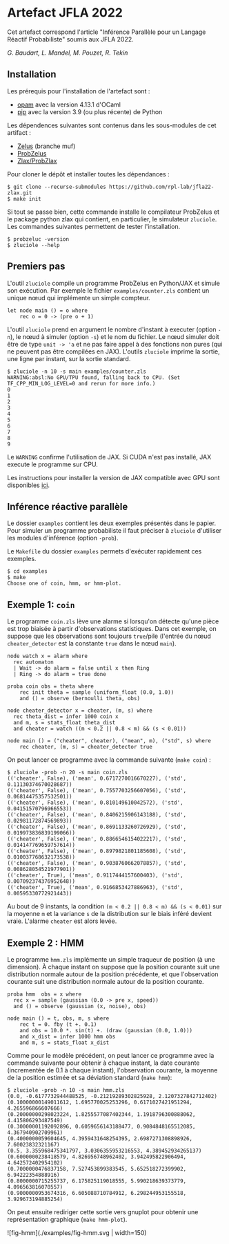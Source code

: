 # Artefact JFLA 2022

Cet artefact correspond l'article "Inférence Parallèle pour un Langage Réactif Probabiliste" soumis aux JFLA 2022.

_G. Baudart, L. Mandel, M. Pouzet, R. Tekin_

## Installation

Les prérequis pour l'installation de l'artefact sont :
- [opam](http://opam.ocaml.org/) avec la version 4.13.1 d'OCaml
- [pip](https://pypi.org/project/pip/) avec la version 3.9 (ou plus récente) de Python


Les dépendences suivantes sont contenus dans les sous-modules de cet artifact :
- [Zelus](https://github.com/inria/zelus/tree/muf) (branche muf)
- [ProbZelus](https://github.com/IBM/probzelus)
- [Zlax/ProbZlax](https://github.com/rpl-lab/zlax)

Pour cloner le dépôt et installer toutes les dépendances :
```
$ git clone --recurse-submodules https://github.com/rpl-lab/jfla22-zlax.git
$ make init
```

Si tout se passe bien, cette commande installe le compilateur ProbZelus et le package python zlax qui contient, en particulier, le simulateur `zluciole`.
Les commandes suivantes permettent de tester l'installation.

```
$ probzeluc -version
$ zluciole --help
```

## Premiers pas

L'outil `zluciole` compile un programme ProbZelus en Python/JAX et simule son exécution.
Par exemple le fichier `examples/counter.zls` contient un unique nœud qui implémente un simple compteur.

```
let node main () = o where
    rec o = 0 -> (pre o + 1)
```

L'outil `zluciole` prend en argument le nombre d'instant à executer (option `-n`), le nœud à simuler (option `-s`) et le nom du fichier.
Le nœud simuler doit être de type `unit -> 'a` et ne pas faire appel à des fonctions non pures (qui ne peuvent pas être compilées en JAX).
L'outils `zluciole` imprime la sortie, une ligne par instant, sur la sortie standard.

```
$ zluciole -n 10 -s main examples/counter.zls
WARNING:absl:No GPU/TPU found, falling back to CPU. (Set TF_CPP_MIN_LOG_LEVEL=0 and rerun for more info.)
0
1
2
3
4
5
6
7
8
9
```

Le `WARNING` confirme l'utilisation de JAX.
Si CUDA n'est pas installé, JAX execute le programme sur CPU.

Les instructions pour installer la version de JAX compatible avec GPU sont disponibles [ici](https://github.com/google/jax#installation).

## Inférence réactive parallèle

Le dossier `examples` contient les deux exemples présentés dans le papier.
Pour simuler un programme probabiliste il faut préciser à `zluciole` d'utiliser les modules d'inférence (option `-prob`).

Le `Makefile` du dossier `examples` permets d'exécuter rapidement ces exemples.

```
$ cd examples
$ make
Choose one of coin, hmm, or hmm-plot.
```

## Exemple 1: `coin`

Le programme `coin.zls` lève une alarme si lorsqu'on détecte qu'une pièce est trop biaisée à partir d'observations statistiques.
Dans cet exemple, on suppose que les observations sont toujours `true`/pile (l'entrée du nœud `cheater_detector` est la constante `true` dans le nœud `main`).

```
node watch x = alarm where
  rec automaton
  | Wait -> do alarm = false until x then Ring
  | Ring -> do alarm = true done

proba coin obs = theta where
    rec init theta = sample (uniform_float (0.0, 1.0))
    and () = observe (bernoulli theta, obs)

node cheater_detector x = cheater, (m, s) where
  rec theta_dist = infer 1000 coin x
  and m, s = stats_float theta_dist
  and cheater = watch ((m < 0.2 || 0.8 < m) && (s < 0.01))

node main () = ("cheater", cheater), ("mean", m), ("std", s) where
    rec cheater, (m, s) = cheater_detector true
```

On peut lancer ce programme avec la commande suivante (`make coin`) :

```
$ zluciole -prob -n 20 -s main coin.zls
(('cheater', False), ('mean', 0.6717270016670227), ('std', 0.11130374670028687))
(('cheater', False), ('mean', 0.7557703256607056), ('std', 0.06814475357532501))
(('cheater', False), ('mean', 0.810149610042572), ('std', 0.04151570796966553))
(('cheater', False), ('mean', 0.8406215906143188), ('std', 0.02981172874569893))
(('cheater', False), ('mean', 0.8691133260726929), ('std', 0.019973836839199066))
(('cheater', False), ('mean', 0.8866546154022217), ('std', 0.014147769659757614))
(('cheater', False), ('mean', 0.8979821801185608), ('std', 0.010037768632173538))
(('cheater', False), ('mean', 0.9038760662078857), ('std', 0.008628054521977901))
(('cheater', True), ('mean', 0.9117444157600403), ('std', 0.007092374376952648))
(('cheater', True), ('mean', 0.9166853427886963), ('std', 0.00595330772921443))
```


Au bout de 9 instants, la condition `(m < 0.2 || 0.8 < m) && (s < 0.01)` sur la moyenne `m` et la variance `s` de la distribution sur le biais inféré devient vraie.
L'alarme `cheater` est alors levée.


## Exemple 2 : HMM

Le programme `hmm.zls` implémente un simple traqueur de position (à une dimension).
À chaque instant on suppose que la position courante suit une distribution normale autour de la position précédente, et que l'observation courante suit une distribution normale autour de la position courante.


```
proba hmm  obs = x where
  rec x = sample (gaussian (0.0 -> pre x, speed))
  and () = observe (gaussian (x, noise), obs)

node main () = t, obs, m, s where
    rec t = 0. fby (t +. 0.1)
    and obs = 10.0 *. sin(t) +. (draw (gaussian (0.0, 1.0)))
    and x_dist = infer 1000 hmm obs
    and m, s = stats_float x_dist
```

Comme pour le modèle précédent, on peut lancer ce programme avec la commande suivante pour obtenir à chaque instant, la date courante (incrementée de 0.1 à chaque instant), l'observation courante, la moyenne de la position estimée et sa déviation standard (`make hmm`):

```
$ zluciole -prob -n 10 -s main hmm.zls 
(0.0, -0.6177732944488525, -0.21219289302825928, 2.1207327842712402)
(0.10000000149011612, 1.695770025253296, 0.6171027421951294, 4.265596866607666)
(0.20000000298023224, 1.8255577087402344, 1.1918796300888062, 4.415806293487549)
(0.30000001192092896, 0.6059656143188477, 0.9084848165512085, 4.367940902709961)
(0.4000000059604645, 4.3959431648254395, 2.6987271308898926, 7.60023832321167)
(0.5, 3.355968475341797, 3.0306355953216553, 4.389452934265137)
(0.6000000238418579, 4.826956748962402, 3.942495822906494, 4.642572402954102)
(0.7000000476837158, 7.527453899383545, 5.652518272399902, 6.94222354888916)
(0.8000000715255737, 6.175825119018555, 5.990218639373779, 4.096563816070557)
(0.9000000953674316, 6.605088710784912, 6.298244953155518, 3.929673194885254)
```

On peut ensuite rediriger cette sortie vers gnuplot pour obtenir une représentation graphique (`make hmm-plot`).

![fig-hmm](./examples/fig-hmm.svg | width=150)